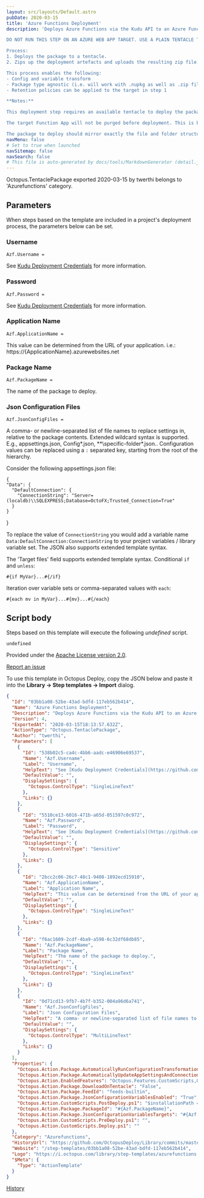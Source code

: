 ```yaml
---
layout: src/layouts/Default.astro
pubDate: 2020-03-15
title: 'Azure Functions Deployment'
description: 'Deploys Azure Functions via the Kudu API to an Azure Function App.

DO NOT RUN THIS STEP ON AN AZURE WEB APP TARGET. USE A PLAIN TENTACLE TARGET ONLY.

Process:
1. Deploys the package to a tentacle.
2. Zips up the deployment artefacts and uploads the resulting zip file.

This process enables the following:
- Config and variable transform 
- Package type agnostic (i.e. will work with .nupkg as well as .zip files)
- Retention policies can be applied to the target in step 1

**Notes:**

This deployment step requires an available tentacle to deploy the package to before the final package is deployed to Azure. This tentacle does not need to be within the target deployment environment. It is advised to install the tentacle on the Octopus Deploy server, and deploy to that tentacle.

The target Function App will not be purged before deployment. This is by design of the Kudu API. An advantage of this is that multiple deployment packages can be deployed to a single Function App, as long as each function to be deployed has a unique name. However, you should be careful not to expect functions that have been removed from the deployment package to also be removed from the Functions App.

The package to deploy should mirror exactly the file and folder structure that the Functions App expects. A quick and easy way to get this up and running is to download an existing Function App's content from the Azure portal, and upload the downloaded zip file to Octopus Deploy via the Library > Packages page.'
navMenu: false
# Set to true when launched
navSitemap: false
navSearch: false
# This file is auto-generated by docs/tools/MarkdownGenerator (detail.js)
---
```


Octopus.TentaclePackage exported 2020-03-15 by twerthi belongs to 'Azurefunctions' category.

## Parameters

When steps based on the template are included in a project's deployment process, the parameters below can be set.


<div class="param">

### Username

`Azf.Username = `

See [Kudu Deployment Credentials](https://github.com/projectkudu/kudu/wiki/Deployment-credentials#user-level-credentials-aka-deployment-credentials) for more information.

</div>
        
<div class="param">

### Password

`Azf.Password = `

See [Kudu Deployment Credentials](https://github.com/projectkudu/kudu/wiki/Deployment-credentials#user-level-credentials-aka-deployment-credentials) for more information.

</div>
        
<div class="param">

### Application Name

`Azf.ApplicationName = `

This value can be determined from the URL of your application. i.e.: https://{ApplicationName}.azurewebsites.net

</div>
        
<div class="param">

### Package Name

`Azf.PackageName = `

The name of the package to deploy.

</div>
        
<div class="param">

### Json Configuration Files

`Azf.JsonConfigFiles = `

A comma- or newline-separated list of file names to replace settings in, relative to the package contents. Extended wildcard syntax is supported. E.g., appsettings.json, Config\*.json, **\specific-folder\*.json.. Configuration values can be replaced using a `:` separated key, starting from the root of the hierarchy.

Consider the following appsettings.json file:

    {
    "Data": {
      "DefaultConnection": {
        "ConnectionString": "Server=(localdb)\\SQLEXPRESS;Database=OctoFX;Trusted_Connection=True"
      }
    }
  }

To replace the value of `ConnectionString` you would add a variable name `Data:DefaultConnection:ConnectionString` to your project variables / library variable set. The JSON also supports extended template syntax.

The 'Target files' field supports extended template syntax. Conditional `if` and `unless`:

    #{if MyVar}...#{/if}

Iteration over variable sets or comma-separated values with `each`:

    #{each mv in MyVar}...#{mv}...#{/each}

</div>
        

## Script body

Steps based on this template will execute the following *undefined* script.

```text
undefined
```

Provided under the [Apache License version 2.0](https://github.com/OctopusDeploy/Library/blob/master/LICENSE.txt).

[Report an issue](https://github.com/OctopusDeploy/Library/issues/new?assignees=&labels=&projects=&template=bug-report.yml&title=Issue%20with%20Azure%20Functions%20Deployment&step-template=Azure%20Functions%20Deployment)

<div class="get-json">

To use this template in Octopus Deploy, copy the JSON below and paste it into the **Library → Step templates → Import** dialog.

```json
{
  "Id": "03bb1a08-52be-43ad-bdfd-117eb562b414",
  "Name": "Azure Functions Deployment",
  "Description": "Deploys Azure Functions via the Kudu API to an Azure Function App.\n\nDO NOT RUN THIS STEP ON AN AZURE WEB APP TARGET. USE A PLAIN TENTACLE TARGET ONLY.\n\nProcess:\n1. Deploys the package to a tentacle.\n2. Zips up the deployment artefacts and uploads the resulting zip file.\n\nThis process enables the following:\n- Config and variable transform \n- Package type agnostic (i.e. will work with .nupkg as well as .zip files)\n- Retention policies can be applied to the target in step 1\n\n**Notes:**\n\nThis deployment step requires an available tentacle to deploy the package to before the final package is deployed to Azure. This tentacle does not need to be within the target deployment environment. It is advised to install the tentacle on the Octopus Deploy server, and deploy to that tentacle.\n\nThe target Function App will not be purged before deployment. This is by design of the Kudu API. An advantage of this is that multiple deployment packages can be deployed to a single Function App, as long as each function to be deployed has a unique name. However, you should be careful not to expect functions that have been removed from the deployment package to also be removed from the Functions App.\n\nThe package to deploy should mirror exactly the file and folder structure that the Functions App expects. A quick and easy way to get this up and running is to download an existing Function App's content from the Azure portal, and upload the downloaded zip file to Octopus Deploy via the Library > Packages page.",
  "Version": 4,
  "ExportedAt": "2020-03-15T18:13:57.632Z",
  "ActionType": "Octopus.TentaclePackage",
  "Author": "twerthi",
  "Parameters": [
    {
      "Id": "538b02c5-ca4c-4bb6-aadc-e46906e69537",
      "Name": "Azf.Username",
      "Label": "Username",
      "HelpText": "See [Kudu Deployment Credentials](https://github.com/projectkudu/kudu/wiki/Deployment-credentials#user-level-credentials-aka-deployment-credentials) for more information.",
      "DefaultValue": "",
      "DisplaySettings": {
        "Octopus.ControlType": "SingleLineText"
      },
      "Links": {}
    },
    {
      "Id": "5510ce13-6016-471b-a65d-051597c0c972",
      "Name": "Azf.Password",
      "Label": "Password",
      "HelpText": "See [Kudu Deployment Credentials](https://github.com/projectkudu/kudu/wiki/Deployment-credentials#user-level-credentials-aka-deployment-credentials) for more information.",
      "DefaultValue": "",
      "DisplaySettings": {
        "Octopus.ControlType": "Sensitive"
      },
      "Links": {}
    },
    {
      "Id": "2bcc2c06-26c7-48c1-9408-1892ecd15910",
      "Name": "Azf.ApplicationName",
      "Label": "Application Name",
      "HelpText": "This value can be determined from the URL of your application. i.e.: https://{ApplicationName}.azurewebsites.net",
      "DefaultValue": "",
      "DisplaySettings": {
        "Octopus.ControlType": "SingleLineText"
      },
      "Links": {}
    },
    {
      "Id": "f6ac1609-2cdf-4ba9-a598-6c32df68db85",
      "Name": "Azf.PackageName",
      "Label": "Package Name",
      "HelpText": "The name of the package to deploy.",
      "DefaultValue": "",
      "DisplaySettings": {
        "Octopus.ControlType": "SingleLineText"
      },
      "Links": {}
    },
    {
      "Id": "0d71cd13-9fb7-4b7f-b352-004a96d6a741",
      "Name": "Azf.JsonConfigFiles",
      "Label": "Json Configuration Files",
      "HelpText": "A comma- or newline-separated list of file names to replace settings in, relative to the package contents. Extended wildcard syntax is supported. E.g., appsettings.json, Config\\*.json, **\\specific-folder\\*.json.. Configuration values can be replaced using a `:` separated key, starting from the root of the hierarchy.\n\nConsider the following appsettings.json file:\n\n    {\n    \"Data\": {\n      \"DefaultConnection\": {\n        \"ConnectionString\": \"Server=(localdb)\\\\SQLEXPRESS;Database=OctoFX;Trusted_Connection=True\"\n      }\n    }\n  }\n\nTo replace the value of `ConnectionString` you would add a variable name `Data:DefaultConnection:ConnectionString` to your project variables / library variable set. The JSON also supports extended template syntax.\n\nThe 'Target files' field supports extended template syntax. Conditional `if` and `unless`:\n\n    #{if MyVar}...#{/if}\n\nIteration over variable sets or comma-separated values with `each`:\n\n    #{each mv in MyVar}...#{mv}...#{/each}",
      "DefaultValue": "",
      "DisplaySettings": {
        "Octopus.ControlType": "MultiLineText"
      },
      "Links": {}
    }
  ],
  "Properties": {
    "Octopus.Action.Package.AutomaticallyRunConfigurationTransformationFiles": "True",
    "Octopus.Action.Package.AutomaticallyUpdateAppSettingsAndConnectionStrings": "True",
    "Octopus.Action.EnabledFeatures": "Octopus.Features.CustomScripts,Octopus.Features.JsonConfigurationVariables",
    "Octopus.Action.Package.DownloadOnTentacle": "False",
    "Octopus.Action.Package.FeedId": "feeds-builtin",
    "Octopus.Action.Package.JsonConfigurationVariablesEnabled": "True",
    "Octopus.Action.CustomScripts.PostDeploy.ps1": "$installationPath = $OctopusParameters[\"Octopus.Action.Package.InstallationDirectoryPath\"]\n$packageId = $OctopusParameters[\"Octopus.Action.Package.PackageId\"]\n$packageVersion = $OctopusParameters[\"Octopus.Action.Package.PackageVersion\"]\n\nWrite-Host \"Installation Path: $($installationPath)\"\nWrite-Host \"Package ID: $($packageId)\"\nWrite-Host \"Package Version: $($packageVersion)\"\n\n$zipFilePath = \"$($installationPath)\\$($packageId).$($packageVersion).zip\"\n\nWrite-Host \"Zip File Path: $($zipFilePath)\"\n\nCompress-Archive -Path \"$($installationPath)\\*\" -DestinationPath $zipFilePath\n\nWrite-Host \"Deployment zip file created\"\n\n$username = $OctopusParameters[\"Azf.Username\"]\n$password = $OctopusParameters[\"Azf.Password\"]\n$appName = $OctopusParameters[\"Azf.ApplicationName\"]\n\nif(!$username){\n    Write-Error \"No Username has been supplied. You can do this from the Step Details page of this step.\"\n    \n    exit 1;\n}\n\n\nif(!$password){\n    Write-Error \"No Password has been supplied. You can do this from the Step Details page of this step.\"\n    \n    exit 1;\n}\n\n\nif(!$appName){\n    Write-Error \"No Application Name has been supplied. You can do this from the Step Details page of this step.\"\n    \n    exit 1;\n}\n\n$authHeader = [Convert]::ToBase64String([Text.Encoding]::ASCII.GetBytes((\"{0}:{1}\" -f $username,$password)))\n\n$apiUrl = \"https://$($appName).scm.azurewebsites.net/api/zipdeploy\"\n\nWrite-Host \"Uploading deployment zip file to $($apiUrl)\"\n\n# Set secure protocols\n[System.Net.ServicePointManager]::SecurityProtocol = [System.Net.ServicePointManager]::SecurityProtocol -bor [Net.SecurityProtocolType]::Tls11 -bor [System.Net.SecurityProtocolType]::Tls12\n\nInvoke-RestMethod -Uri $apiUrl -Headers @{Authorization=(\"Basic {0}\" -f $authHeader)} -Method POST -InFile $zipFilePath -ContentType \"multipart/form-data\"\n\nWrite-Host \"Upload complete\"\n",
    "Octopus.Action.Package.PackageId": "#{Azf.PackageName}",
    "Octopus.Action.Package.JsonConfigurationVariablesTargets": "#{Azf.JsonConfigFiles}",
    "Octopus.Action.CustomScripts.PreDeploy.ps1": "",
    "Octopus.Action.CustomScripts.Deploy.ps1": ""
  },
  "Category": "Azurefunctions",
  "HistoryUrl": "https://github.com/OctopusDeploy/Library/commits/master/step-templates//opt/buildagent/work/75443764cd38076d/step-templates/azure-function-deployment.json",
  "Website": "/step-templates/03bb1a08-52be-43ad-bdfd-117eb562b414",
  "Logo": "https://i.octopus.com/library/step-templates/azurefunctions.png",
  "$Meta": {
    "Type": "ActionTemplate"
  }
}
```

[History](https://github.com/OctopusDeploy/Library/commits/master/step-templates/https://github.com/OctopusDeploy/Library/commits/master/step-templates//opt/buildagent/work/75443764cd38076d/step-templates/azure-function-deployment.json)

</div>
